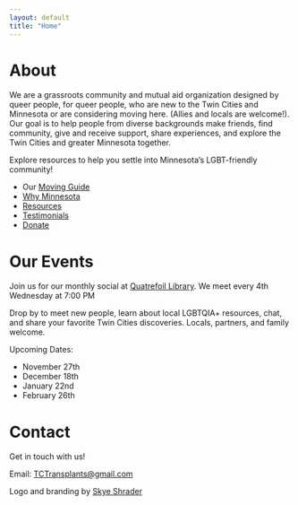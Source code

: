 ```yaml
---
layout: default
title: "Home"
---
```


# About

We are a grassroots community and mutual aid organization designed by queer people, for queer people, who are new to the Twin Cities and Minnesota or are considering moving here. (Allies and locals are welcome!). Our goal is to help people from diverse backgrounds make friends, find community, give and receive support, share experiences, and explore the Twin Cities and greater Minnesota together.

Explore resources to help you settle into Minnesota’s LGBT-friendly community!

- Our [Moving Guide](https://docs.google.com/document/d/1biXqx11VQIamz8MYkEZXsizZKs3yXKqIsXjH5AOmrIU/edit?usp=sharing)
- [Why Minnesota](why.md)
- [Resources](resources.md)
- [Testimonials](testimonials.md)
- [Donate](volunteer.md)

# Our Events

Join us for our monthly social at [Quatrefoil Library](https://qlibrary.org/series/twin-cities-queer-transplant-group/). We meet every 4th Wednesday at 7:00 PM

Drop by to meet new people, learn about local LGBTQIA+ resources, chat, and share your favorite Twin Cities discoveries. Locals, partners, and family welcome.

Upcoming Dates:

- November 27th
- December 18th
- January 22nd
- February 26th

# Contact

Get in touch with us!

Email: TCTransplants@gmail.com


Logo and branding by [Skye Shrader](https://skyeshrader.com/)


